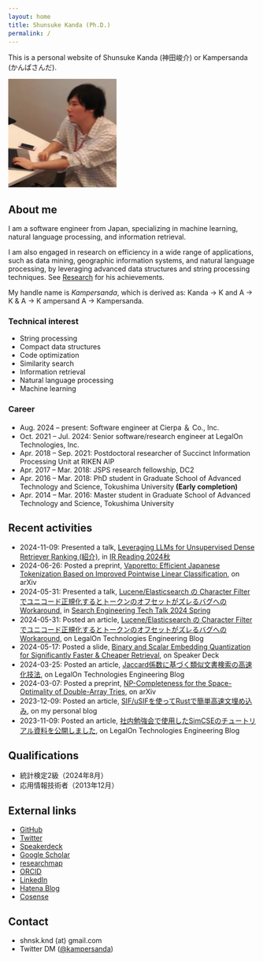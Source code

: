 ```yaml
---
layout: home
title: Shunsuke Kanda (Ph.D.)
permalink: /
---
```


This is a personal website of Shunsuke Kanda (神田峻介) or Kampersanda (かんぱさんだ).

<img src="./assets/images/kampersanda.png" width="220px">

## About me

I am a software engineer from Japan, specializing in machine learning, natural language processing, and information retrieval.

I am also engaged in research on efficiency in a wide range of applications, such as data mining, geographic information systems, and natural language processing,
by leveraging advanced data structures and string processing techniques.
See [Research](https://kampersanda.github.io/pages/research/) for his achievements.

My handle name is *Kampersanda*, which is derived as:
Kanda → K and A → K & A → K ampersand A → Kampersanda.

### Technical interest

- String processing
- Compact data structures
- Code optimization
- Similarity search
- Information retrieval
- Natural language processing
- Machine learning

### Career

- Aug. 2024 – present: Software engineer at Cierpa ＆ Co., Inc.
- Oct. 2021 – Jul. 2024: Senior software/research engineer at LegalOn Technologies, Inc.
- Apr. 2018 – Sep. 2021: Postdoctoral researcher of Succinct Information Processing Unit at RIKEN AIP
- Apr. 2017 – Mar. 2018: JSPS research fellowship, DC2
- Apr. 2016 – Mar. 2018: PhD student in Graduate School of Advanced Technology and Science, Tokushima University **(Early completion)**
- Apr. 2014 – Mar. 2016: Master student in Graduate School of Advanced Technology and Science, Tokushima University

## Recent activities

- 2024-11-09: Presented a talk, [Leveraging LLMs for Unsupervised Dense Retriever Ranking (紹介)](https://speakerdeck.com/kampersanda/leveraging-llms-for-unsupervised-dense-retriever-ranking-sigir-2024), in [IR Reading 2024秋](https://sigirtokyo.github.io/post/2024-11-09-irreading_2024fall/)
- 2024-06-26: Posted a preprint, [Vaporetto: Efficient Japanese Tokenization Based on Improved Pointwise Linear Classification](https://arxiv.org/abs/2406.17185), on arXiv
- 2024-05-31: Presented a talk, [Lucene/Elasticsearch の Character Filter でユニコード正規化するとトークンのオフセットがズレるバグへの Workaround](https://speakerdeck.com/kampersanda/elasticsearch-no-character-filter-deyunikodozheng-gui-hua-surutotokunnoohusetutogazurerubaguheno-workaround-search-engineering-tech-talk-2024-spring), in [Search Engineering Tech Talk 2024 Spring](https://search-tech.connpass.com/event/318126/)
- 2024-05-31: Posted an article, [Lucene/Elasticsearch の Character Filter でユニコード正規化するとトークンのオフセットがズレるバグへの Workaround](https://tech.legalforce.co.jp/entry/2024/05/31/140717), on LegalOn Technologies Engineering Blog
- 2024-05-17: Posted a slide, [Binary and Scalar Embedding Quantization for Significantly Faster & Cheaper Retrieval](https://speakerdeck.com/kampersanda/binary-and-scalar-embedding-quantization-for-significantly-faster-and-cheaper-retrieval), on Speaker Deck
- 2024-03-25: Posted an article, [Jaccard係数に基づく類似文書検索の高速化技法](https://tech.legalforce.co.jp/entry/2024/03/25/111445), on LegalOn Technologies Engineering Blog
- 2024-03-07: Posted a preprint, [NP-Completeness for the Space-Optimality of Double-Array Tries](https://arxiv.org/abs/2403.04951), on arXiv
- 2023-12-09: Posted an article, [SIF/uSIFを使ってRustで簡単高速文埋め込み](https://kampersanda.hatenablog.jp/entry/2023/12/09/124846), on my personal blog
- 2023-11-09: Posted an article, [社内勉強会で使用したSimCSEのチュートリアル資料を公開しました](https://tech.legalforce.co.jp/entry/2023/11/09/110057), on LegalOn Technologies Engineering Blog

## Qualifications

- 統計検定2級（2024年8月）
- 応用情報技術者（2013年12月）

## External links

- [GitHub](https://github.com/kampersanda)
- [Twitter](https://twitter.com/kampersanda)
- [Speakerdeck](https://speakerdeck.com/kampersanda)
- [Google Scholar](https://scholar.google.com/citations?user=9N9FgNQAAAAJ)
- [researchmap](https://researchmap.jp/kampersanda)
- [ORCID](https://orcid.org/0000-0002-5462-122X)
- [LinkedIn](https://www.linkedin.com/in/kampersanda/)
- [Hatena Blog](https://kampersanda.hatenablog.jp/)
- [Cosense](https://scrapbox.io/kampersanda-scraps/)

## Contact

- shnsk.knd (at) gmail.com
- Twitter DM ([@kampersanda](https://twitter.com/kampersanda))
